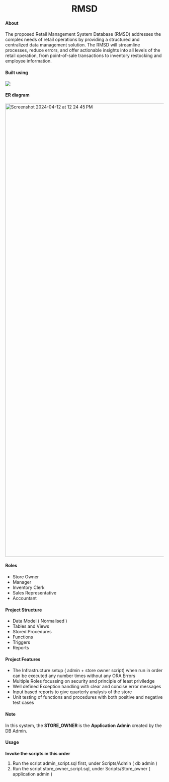 <h1 align="center">RMSD</h1>

#### About

The proposed Retail Management System Database (RMSD) addresses the complex needs of retail operations by providing a structured and centralized data management solution. The RMSD will streamline processes, reduce errors, and offer actionable insights into all levels of the retail operation, from point-of-sale transactions to inventory restocking and employee information.

#### Built using

<img src="https://img.shields.io/badge/Oracle-F80000?style=for-the-badge&logo=oracle&logoColor=black">

#### ER diagram

<img width="1438" alt="Screenshot 2024-04-12 at 12 24 45 PM" src="https://github.com/shivabhargavbhuvanam/RMSD/assets/145069226/f81d6ebe-2af4-4acd-9829-f34bc20096ce">

#### Roles

- Store Owner
- Manager
- Inventory Clerk
- Sales Representative
- Accountant

#### Project Structure

- Data Model ( Normalised )
- Tables and Views
- Stored Procedures
- Functions
- Triggers
- Reports

#### Project Features

- The Infrastructure setup ( admin + store owner script) when run in order can be executed any number times without any ORA Errors
- Multiple Roles focussing on security and principle of least priviledge
- Well defined Exception handling with clear and concise error messages
- Input based reports to give quarterly analysis of the store
- Unit testing of functions and procedures with both positive and negative test cases

#### Note

In this system, the <b> STORE_OWNER </b> is the <b> Application Admin </b> created by the DB Admin.

#### Usage

<b> Invoke the scripts in this order </b>

1. Run the script admin_script.sql first, under Scripts/Admin ( db admin )
2. Run the script store_owner_script.sql, under Scripts/Store_owner ( application admin )
